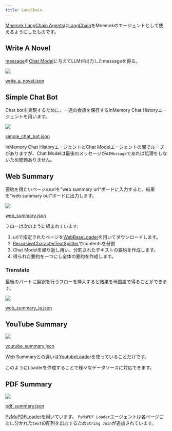 ```yaml
---
title: LangChain
---
```

[Mnemnk LangChain Agents](https://github.com/mnemnk/mnemnk-langchain)は[LangChain](https://www.langchain.com/langchain)をMnemnkのエージェントとして使えるようにしたものです。

## Write A Novel

[message](https://python.langchain.com/docs/concepts/messages/)を[Chat Model](https://python.langchain.com/docs/concepts/chat_models/)に与えてLLMが出力したmessageを得る。

![](/images/guide/flows/langchain/write_a_novel.png)

[write_a_novel.json](/flows/langchain/write_a_novel.json)

## Simple Chat Bot

Chat botを実現するために、一連の会話を保存するInMemory Chat Historyエージェントを用います。

![](/images/guide/flows/langchain/simple_chat_bot.png)

[simple_chat_bot.json](/flows/langchain/simple_chat_bot.json)

InMemory Chat HistoryエージェントとChat Modelエージェントの間でループがありますが、Chat Modelは最後のメッセージが`AIMessage`であれば処理をしないため問題ありません。

## Web Summary

要約を得たいページのurlを"web summary url"ボードに入力すると、結果を"web summary out"ボードに出力します。

![](/images/guide/flows/langchain/web_summary.png)

[web_summary.json](/flows/langchain/web_summary.json)

フローは次のように組まれています:

1. urlで指定されたページを[WebBaseLoader](https://python.langchain.com/docs/integrations/document_loaders/web_base/)を用いてダウンロードします。
2. [RecursiveCharacterTextSplitter](https://python.langchain.com/api_reference/text_splitters/character/langchain_text_splitters.character.RecursiveCharacterTextSplitter.html#langchain_text_splitters.character.RecursiveCharacterTextSplitter)でcontentsを分割
3. Chat Modelを繰り返し用い、分割されたテキストの要約を作成します。
4. 得られた要約を一つにし全体の要約を作成します。

### Translate

最後のパートに翻訳を行うフローを挿入すると結果を母国語で得ることができます。

![](/images/guide/flows/langchain/translate_ja.png)

[web_summary_ja.json](/flows/langchain/web_summary_ja.json)

## YouTube Summary

![](/images/guide/flows/langchain/youtube_summary.png)

[youtube_summary.json](/flows/langchain/youtube_summary.json)

Web Summaryとの違いは[YoutubeLoader](https://python.langchain.com/docs/integrations/document_loaders/youtube_transcript/)を使っていることだけです。

このようにLoaderを作成することで様々なデータソースに対応できます。

## PDF Summary

![](/images/guide/flows/langchain/pdf_summary.png)

[pdf_summary.json](/flows/langchain/pdf_summary.json)

[PyMuPDFLoader](https://python.langchain.com/docs/integrations/document_loaders/pymupdf/)を用いています。
`PyMuPDF Loader`エージェントは各ページごとに分かれた`text`の配列を出力するため`String Join`が追加されています。

